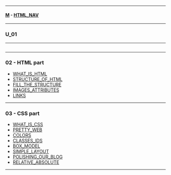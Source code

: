 
---

#### [M](https://github.com/ttltrk/TTT/blob/master/menu.md) - [HTML_NAV](https://github.com/ttltrk/TTT/tree/master/HTML/HTML_NAV.md)

---

### U_01

---

```

```

---

### 02 - HTML part

* [WHAT_IS_HTML](https://github.com/ttltrk/TTT/tree/master/HTML/U_01/02_HTML/WHAT_IS_HTML.md)
* [STRUCTURE_OF_HTML](https://github.com/ttltrk/TTT/tree/master/HTML/U_01/02_HTML/STRUCTURE_OF_HTML.md)
* [FILL_THE_STRUCTURE](https://github.com/ttltrk/TTT/tree/master/HTML/U_01/02_HTML/FILL_THE_STRUCTURE.md)
* [IMAGES_ATTRIBUTES](https://github.com/ttltrk/TTT/tree/master/HTML/U_01/02_HTML/IMAGES_ATTRIBUTES.md)
* [LINKS](https://github.com/ttltrk/TTT/tree/master/HTML/U_01/02_HTML/LINKS.md)

---

### 03 - CSS part

* [WHAT_IS_CSS](https://github.com/ttltrk/TTT/tree/master/HTML/U_01/03_CSS/WHAT_IS_CSS.md)
* [PRETTY_WEB](https://github.com/ttltrk/TTT/tree/master/HTML/U_01/03_CSS/PRETTY_WEB.md)
* [COLORS](https://github.com/ttltrk/TTT/tree/master/HTML/U_01/03_CSS/COLORS.md)
* [CLASSES_IDS](https://github.com/ttltrk/TTT/tree/master/HTML/U_01/03_CSS/CLASSES_IDS.md)
* [BOX_MODEL](https://github.com/ttltrk/TTT/tree/master/HTML/U_01/03_CSS/BOX_MODEL.md)
* [SIMPLE_LAYOUT](https://github.com/ttltrk/TTT/tree/master/HTML/U_01/03_CSS/SIMPLE_LAYOUT.md)
* [POLISHING_OUR_BLOG](https://github.com/ttltrk/TTT/tree/master/HTML/U_01/03_CSS/POLISHING_OUR_BLOG.md)
* [RELATIVE_ABSOLUTE](https://github.com/ttltrk/TTT/tree/master/HTML/U_01/03_CSS/RELATIVE_ABSOLUTE.md)

---
